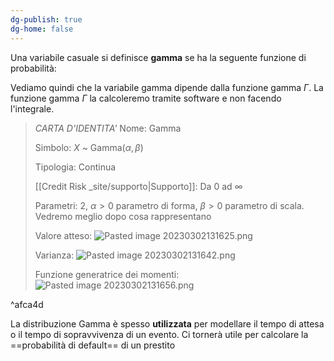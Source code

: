 ```yaml
---
dg-publish: true
dg-home: false
---
```

Una variabile casuale si definisce **gamma** se ha la seguente funzione di probabilità:

<style> .container {font-family: sans-serif; text-align: center;} .button-wrapper button {z-index: 1;height: 40px; width: 100px; margin: 10px;padding: 5px;} .excalidraw .App-menu_top .buttonList { display: flex;} .excalidraw-wrapper { height: 800px; margin: 50px; position: relative;} :root[dir="ltr"] .excalidraw .layer-ui__wrapper .zen-mode-transition.App-menu_bottom--transition-left {transform: none;} </style><script src="https://cdn.jsdelivr.net/npm/react@17/umd/react.production.min.js"></script><script src="https://cdn.jsdelivr.net/npm/react-dom@17/umd/react-dom.production.min.js"></script><script type="text/javascript" src="https://cdn.jsdelivr.net/npm/@excalidraw/excalidraw@0/dist/excalidraw.production.min.js"></script><div id="Variabile_casuale_Gamma_2023-03-02_1318.49.excalidraw.md1"></div><script>(function(){const InitialData={"type":"excalidraw","version":2,"source":"https://excalidraw.com","elements":[{"id":"UnrpFb1Gpi7zODmbi1Zcy","type":"image","x":-245.91530467188636,"y":-196.67046269269542,"width":669.2197237236555,"height":345.14480503888683,"angle":0,"strokeColor":"transparent","backgroundColor":"transparent","fillStyle":"hachure","strokeWidth":1,"strokeStyle":"solid","roughness":1,"opacity":100,"groupIds":[],"roundness":null,"seed":1072021247,"version":65,"versionNonce":1709984543,"isDeleted":false,"boundElements":null,"updated":1677759534402,"link":null,"locked":false,"status":"pending","fileId":"d1cb2ee8a7372b48397043979796e4c781af1b6a","scale":[1,1]},{"id":"KqbfmipP7_nYt1ltl_s7d","type":"ellipse","x":-34.791770935058594,"y":-154.09832000732422,"width":16.61331590576566,"height":35.054229736328125,"angle":0,"strokeColor":"#d9480f","backgroundColor":"transparent","fillStyle":"hachure","strokeWidth":1,"strokeStyle":"solid","roughness":0,"opacity":100,"groupIds":[],"roundness":{"type":2},"seed":1374390463,"version":35,"versionNonce":279634673,"isDeleted":false,"boundElements":[{"id":"J7RIVgQdTIbIfdIVMS3Mk","type":"arrow"}],"updated":1677759573302,"link":null,"locked":false},{"id":"FzA_A5uGNJ8wtklD71tot","type":"ellipse","x":-202.64497976950554,"y":-27.516698390571065,"width":37.13671239008585,"height":39.8132188509789,"angle":0,"strokeColor":"#d9480f","backgroundColor":"transparent","fillStyle":"hachure","strokeWidth":1,"strokeStyle":"solid","roughness":0,"opacity":100,"groupIds":[],"roundness":{"type":2},"seed":1523210257,"version":55,"versionNonce":1721490655,"isDeleted":false,"boundElements":null,"updated":1677759560527,"link":null,"locked":false},{"id":"J7RIVgQdTIbIfdIVMS3Mk","type":"arrow","x":-32.51314049929249,"y":-120.27505673581547,"width":140.65944169045258,"height":96.84749431539879,"angle":0,"strokeColor":"#d9480f","backgroundColor":"transparent","fillStyle":"hachure","strokeWidth":1,"strokeStyle":"solid","roughness":0,"opacity":100,"groupIds":[],"roundness":{"type":2},"seed":1508567295,"version":121,"versionNonce":423176319,"isDeleted":false,"boundElements":null,"updated":1677759573302,"link":null,"locked":false,"points":[[0,0],[-120.48289743822022,83.58861962511892],[-140.65944169045258,96.84749431539879]],"lastCommittedPoint":[-140.65944169045258,96.84749431539879],"startBinding":{"elementId":"KqbfmipP7_nYt1ltl_s7d","focus":-0.6565776422669493,"gap":2.1621782867264745},"endBinding":null,"startArrowhead":null,"endArrowhead":"arrow"}],"appState":{"theme":"light","viewBackgroundColor":"#ffffff","currentItemStrokeColor":"#d9480f","currentItemBackgroundColor":"transparent","currentItemFillStyle":"hachure","currentItemStrokeWidth":1,"currentItemStrokeStyle":"solid","currentItemRoughness":0,"currentItemOpacity":100,"currentItemFontFamily":1,"currentItemFontSize":20,"currentItemTextAlign":"left","currentItemStartArrowhead":null,"currentItemEndArrowhead":"arrow","scrollX":532.113142313865,"scrollY":333.03869026026854,"zoom":{"value":1.2668355616300948},"currentItemRoundness":"round","gridSize":null,"colorPalette":{}},"files":{}};InitialData.scrollToContent=true;App=()=>{const e=React.useRef(null),t=React.useRef(null),[n,i]=React.useState({width:void 0,height:void 0});return React.useEffect(()=>{i({width:t.current.getBoundingClientRect().width,height:t.current.getBoundingClientRect().height});const e=()=>{i({width:t.current.getBoundingClientRect().width,height:t.current.getBoundingClientRect().height})};return window.addEventListener("resize",e),()=>window.removeEventListener("resize",e)},[t]),React.createElement(React.Fragment,null,React.createElement("div",{className:"excalidraw-wrapper",ref:t},React.createElement(ExcalidrawLib.Excalidraw,{ref:e,width:n.width,height:n.height,initialData:InitialData,viewModeEnabled:!0,zenModeEnabled:!0,gridModeEnabled:!1})))},excalidrawWrapper=document.getElementById("Variabile_casuale_Gamma_2023-03-02_1318.49.excalidraw.md1");ReactDOM.render(React.createElement(App),excalidrawWrapper);})();</script>
Vediamo quindi che la variabile gamma dipende dalla funzione gamma $\Gamma$.
La funzione gamma $\Gamma$ la calcoleremo tramite software e non facendo l'integrale.

> *CARTA D'IDENTITA'*
> Nome: Gamma
> 
> Simbolo: $X$ ~ Gamma($\alpha,\beta$)
> 
> Tipologia: Continua
> 
> [[Credit Risk _site/supporto\|Supporto]]: Da 0 ad $∞$ 
> 
> Parametri: 2, $\alpha>0$ parametro di forma, $\beta>0$ parametro di scala. Vedremo meglio dopo cosa rappresentano
> 
> Valore atteso: ![Pasted image 20230302131625.png](/img/user/Credit%20Risk%20_site/allegati/Pasted%20image%2020230302131625.png)
> 
> Varianza: ![Pasted image 20230302131642.png](/img/user/Credit%20Risk%20_site/allegati/Pasted%20image%2020230302131642.png)
> 
> Funzione generatrice dei momenti: ![Pasted image 20230302131656.png](/img/user/Credit%20Risk%20_site/allegati/Pasted%20image%2020230302131656.png)

^afca4d


La distribuzione Gamma è spesso **utilizzata** per modellare il tempo di attesa o il tempo di sopravvivenza di un evento. Ci tornerà utile per calcolare la ==probabilità di default== di un prestito